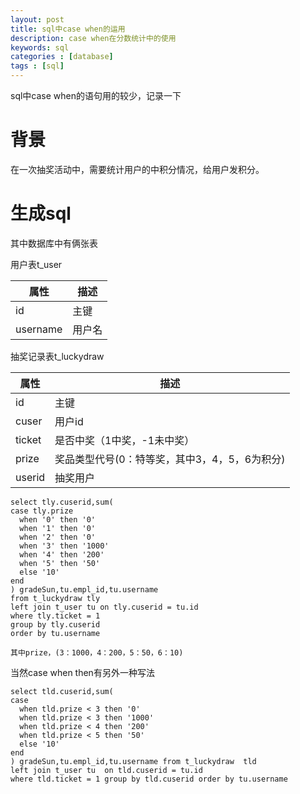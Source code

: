 ```yaml
---
layout: post
title: sql中case when的运用
description: case when在分数统计中的使用
keywords: sql
categories : [database]
tags : [sql]
---
```


sql中case when的语句用的较少，记录一下

# 背景
在一次抽奖活动中，需要统计用户的中积分情况，给用户发积分。

# 生成sql 
其中数据库中有俩张表

用户表t_user

属性 | 描述
---|---
id | 主键
username | 用户名

 
抽奖记录表t_luckydraw

属性 | 描述
---|---
id | 主键
cuser | 用户id
ticket | 是否中奖（1中奖，-1未中奖）
prize | 奖品类型代号(0：特等奖，其中3，4，5，6为积分)
userid | 抽奖用户



```
select tly.cuserid,sum(
case tly.prize 
  when '0' then '0'  
  when '1' then '0'
  when '2' then '0'
  when '3' then '1000'
  when '4' then '200'
  when '5' then '50'
  else '10'
end
) gradeSun,tu.empl_id,tu.username 
from t_luckydraw tly 
left join t_user tu on tly.cuserid = tu.id 
where tly.ticket = 1 
group by tly.cuserid
order by tu.username

其中prize，(3：1000，4：200，5：50，6：10)
```

当然case when then有另外一种写法
```
select tld.cuserid,sum(
case  
  when tld.prize < 3 then '0'  
  when tld.prize < 3 then '1000'
  when tld.prize < 4 then '200'
  when tld.prize < 5 then '50'
  else '10'
end
) gradeSun,tu.empl_id,tu.username from t_luckydraw  tld
left join t_user tu  on tld.cuserid = tu.id 
where tld.ticket = 1 group by tld.cuserid order by tu.username
```



